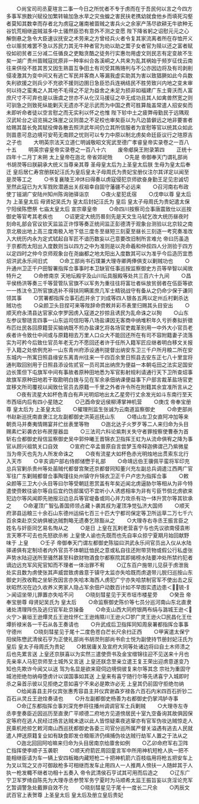 <!-- { "loadSidebar": true } -->
　　○尚宝司司丞夏瑄言二事一今日之所忧者不专于虏而在于吾民何以言之今四方多事军旅数兴赋役加繁转输加急水旱之灾虫蝗之害民扶老携幼就食他乡而填死沟壑者莫知其数幸而存者北为虏寇之屠南被苗贼之害兵火之余家产荡尽欲耕无牛欲种无谷饥荒相继盗贼滋多中土骚然臣恐有意外不测之变愿  陛下降省躬之诏慰元元之心解倒悬之急令大臣速议抚安之术劳来之方曾经兵火者令复其家流离者所在存恤开义仓以赈贫难罢不急以苏民力其无牛种者官为劝以助之鬻子女者官为赎以还之富者赋役如初贫者三分减二任循良之吏黜贪酷之徒务行实惠勿用虚文则民志有定变故不生矣一湖广贵州苗贼寇扰原非一种率纠合各溪峒之人共来为乱其祸始于频岁征伐云南往来供役不胜其苦又因生熟苗互争田土有司受其贿赂判与不公亦因边将及有司剥削侵凌激其为变中间又有逃亡军民并客商人等漏我虚实助其为害以致猖獗如此今兵数失利欲援之则兵少不充欲不援则边圉日急臣恐兵连祸结民不胜劳致兴内地之变未审何以待之蛮夷之人其地不毛得之不足为益舍之未足为损非如福建广东土膏沃而人富庶尺寸不可弃也是以唐虞之世亦不从化汉马援征之卒无成功且其人如禽兽然宽之则可驯急之则致死纵能剿灭无遗亦不足示武而为中国之费可胜算哉盖常遣人招安矣而未即听命者徒以空言慰之而无实利以怀之也惟  陛下轸中土之疲弊毋勤民于远隅观汉武轮台之诏览捐之珠崖之议则苗之不足校也审矣臣以为凡边苗僻远之地非要害者给赐其苗长免其赋役俾各散去照洪武年间仍立其所信服者为宣慰等官以统其众如此则苗患可息边境可安苟无南顾之忧则可以专力中原以制北虏矣命廷臣议行之瑄原吉之子也
　　大明英宗法天立道仁明诚敬昭文宪武至德广孝睿皇帝实录卷之一百八十五
　　明英宗睿皇帝实录卷之一百八十六
　　废帝郕戾王附录第四
　　正统十四年十二月丁未朔  太上皇帝在迤北  帝省郊祀牲
　　○先是  帝御奉天门谓礼部尚书胡濙等曰朕嗣承大统义当尊亲其尊  圣母皇太后为上圣皇太后朕  生母为皇太后奉迁  皇后居仁寿宫册朕妃汪氏为皇后皇太子母周氏为贵妃宝册仪注尔其详定以闻至是濙等工之
　　○书复襄陵王冲炑曰得奏以虏寇侵犯京师欲奋身勤王足见忠诚切至然此寇已为大军戮败潜遁出关叔祖幸自固守藩疆不必远来
　　○召河南右布政使丁镃湖广安陆州知州陈询驰驿诣京
　　○夜火星犯氐宿
　　○戊申以尊  皇太后为  上圣皇太后  母贤妃吴氏为  皇太后封妃汪氏为  皇后  皇太子母周氏为贵妃遣太保宁阳侯陈懋祭  七庙太皇太后  宣宗章皇帝
　　○命四川按察司佥事唐震致仕以巡按御史等官考其老疾也
　　○诏更定大统历晷刻先是天文生马轼乞改大统历昼夜时刻命礼部会官议钦天监监正许惇等奏正统间监正彭德清于观象台测验以北京较之南京北极出地上高三度南极入地下低三度冬至昼短三刻夏至昼长三刻逐一考究奏准改入大统历内永为定式轼起自军匠不谙历数妄以己意要改旧制所言难允  帝曰历虽造于京都而太阳出入度数则当以四方之中为准则是以尧命羲和仲叔四人分测验于四方以定四时之仲今京师观象台在尧幽都之地太阳出入度数其可以为准乎今后造历宜悉炤洪武永乐间旧式
　　○命工部尚书石璞兼大理寺卿两俸俱支以剿贼功也
　　○升通州卫正千户田智署指挥佥事事时本卫缺官任事巡按监察御史方员等举智以闻故特升之
　　○命修南京  天地坛殿宇及山川坛具服殿等处共三百六十九间
　　○昌平侯杨洪等奏三千等营管队官旗不以军务为重往往将富壮者纵放贫弱者在伍臣等欲一一拣汰令卫所官旗选补不得扶同瞒匿庶几军士精锐战守有备从之仍命少保于谦同领其事
　　○赏署都指挥佥事石彪并余丁刘成等四人银各五两以定州丘村剿杀达贼功也
　　○朵颜卫头目捏可来等陛辞命赍敕并彩币表里归赐其头目安出
　　○顺天府永清县达官家众孛罗因虏入寇道之抄掠且诱民为乱命诛之以狥
　　○山东左参议黎琏言四事一山东运司信阳等八场盐课因无客商中纳堆积年久亏折奏拟折徵布匹灶民各回原籍营买输纳既不煎办盐课乞将各场官吏裁革别用一中外大小官员老疾者许令致仕中间或与原籍相去万里人口众大不能回还所在有司不容附籍妻子流落实为可矜今后致仕官员年老无力不愿回还者许于任所入籍军匠应继者明白移文关报于入籍之处依例充补一山东青州府添设通判提督出纳安东卫三千户所月粮二所在安东城内一所寓日照县缘安东离青州往来一千四百余里日照县去安东正七八十里宜将通判取回别用于日照县添设佐贰官一员司其出纳庶为便益一本朝屯田之法实足国安边长策但下屯旗军中间有事故者原种田地悉为军官影射规利请通行天下卫所查炤事故旗军原种田地若干取勘明白拨与见在军余承佃纳课便益事下户部言裁革盐场官吏宜移文所司覆视以闻致仕官员去原籍一千里之外者许令所在附籍其余宜准所言从之
　　○夜有流星大如杯色青白有声光明炤地出太乙星旁行丈余发光如斗东南行至天市西垣内后有四小星随之
　　○己酉命安远侯柳溥掌神机营
　　○庚戊  帝奉宝册尊  皇太后为  上圣皇太后
　　○擢理刑监生张诚为云南道监察御史
　　○命吏部尚书赵新巡抚南直隶江北左副都御史洪英巡抚山东
　　○塔山左卫女直阿冲加等来朝贡马并奏夷情赐宴并纻丝表里等物
　　○迤北达子火罗歹等二人来归命为头目赐素纻彩袭衣钞布房屋器皿
　　○三法司六科论紫荆关失守者罪按察使曹泰为首斩右佥都御史叚信监察御史吴中郭仲曦王晋锦衣卫指挥王虹为从流命俱宥之降为事官从顾兴祖筑关口自效
　　○宣府亡卒孟普原自言尝梦玉帝释迦佛谓己乃紫微星当为帝灭也先为人所发命诛之
　　○夜有流星大如杯色赤光明烛地出贯索东北行入天市
　　○辛亥调户部右侍郎储懋于礼部
　　○命靖远伯王骥佩平蛮将军印充总兵官剿杀贵州等处苖贼代都督宫聚还京都督同知董兴充左副总兵调遣江西两广官军往广东剿贼都督佥事陶瑾往处州镇守升锦衣卫正千户卢忠为指挥佥事
　　○敕朵颜等三卫大小头目等曰尔等受朝廷恩赏盖有年矣近闻北虏逼胁尔等相从为非今特遣使赍敕往谕尔等自后宜约饬部属切不宜听小人诱惑相率为非有亏臣节倘北虏欲来犯边尔等风闻即先驰报沿边总兵等官堤备或同心并力攻杀有功一体升赏尔等其钦承之
　　○命灌顶广智弘善国师领占藏卜袭其叔为灌顶净觉弘济大国师
　　○顺天府漷县运粮三十余石山东德州运绢七百三十匹大宁都司保定等卫所运草二万七千六百余束赴京交纳俱被达贼剽略无遗奏乞除豁从之
　　○大理寺右寺丞王振言臣之姓名与奸臣同乞易名恂从之
　　○是日  上皇在瓦剌老营喜宁与也先议欲南侵袁彬言天寒不可去也先怒欲杀彬  上皇使人谕也先既而也先自率众掠宁夏期月始回献野味于  上皇
　　○壬子  帝御奉天门谓左都御史陈镒曰洪武永乐间官员出入仪从水陆驿递俱有定制顷者内外官员不体朝廷恤民之意或私自往还附带货物或假公行私虚张声势水陆迎送所至骚然甚至科歛财物酒食尔都察院其即揭榜水陆要冲处所禁约犯者谪边远充军风宪官知而不理者一体治罪不宥
　　○辽东百户施带儿见获于虏泄我处实且数为虏使张其声威尝致虏酋意于镇守太监亦失哈既而虏退带儿脱归巡按山东御史刘孜收鞫之坐斩孜因言亦失哈本海西人虏犯广宁亦失哈禁制官军不使出击之反状昭然况在边久收养义男家人隐占军余佃户动数百计如不早图实遗边患＜锍-釒＞闻诏坐带儿罪置亦失哈不问
　　○晓刻彗星见于天市垣市楼星旁
　　○癸丑  帝奉宝册尊  母贤妃吴氏为  皇太后
　　○命监察御史陈价等七员分巡河南山东北直隶诸处清理阵伤及逃归官军赴京操备
　　○命支山西大同府银两布绢与潞城王逊＜火宁＞襄垣王逊燂灵丘王逊烇怀仁王逊烠隰川王逊火□翏广灵王逊火□民昌化王仕墰折禄米各一千石从各王奏请也
　　○升武成后卫指挥同知周泉署都指挥佥事事守德州
　　○晓刻彗星见于尾十二度色苍白芒长尺余扫正西
　　○甲寅遣太保宁阳侯陈懋武清侯石亨为正使礼部尚书胡濙刑部尚书俞士悦为副使持节册封妃汪氏为皇后  皇太子母周氏为贵妃
　　○敕居庸关及宣府大同等处诸边将曰自土木师溃之后也先累言送  上皇还京朕喜以为实然三遣使赍书及金宝缯锦往迎不见送来十月也先亲率人马犯京师至土城外又言送  上皇还朕念至亲立遣王复王荣出迎虏意遂变乃知也先欺诈今闻又以送  驾为名显是欲来窥伺边境倘彼复来尔等其念  宗社为重固守城池拒绝勿纳毋堕虏计以误国事如其送  上皇来有喜宁随行尔等先诱喜宁入城即时杀之枭首示彼以见拒绝之意如喜宁不来必是欺诈必无  上皇其仍前固守拒绝勿纳
　　○给闻喜县主并仪宾张惠秀容县主并仪宾谢森岁禄各六百石内米四百石折钞二百石从灵丘王逊烇奏请也
　　○升左副都御史杨善为右都御史仍掌鸿胪寺事
　　○命辽东都指挥佥事刘深充参将往播州调调官军土兵剿贼
　　○大理寺左寺丞李奎奏臣近因巡历至直隶广平顺德二府地方见道傍居民十室九空备询其故俱因保定等府在逃人民经过扬言达贼未退以此人皆惊疑乘夜逃窜亦有官军伪妆达贼惊走人民乘机抢掠乞敕河南山西巡抚都御史各委三司官分巡所属严督关溢遇有逃去人民就遣人押送原籍复业如有缺食即发仓粮赈济仍缉捕伪妆达贼行劫军人置之于法从之
　　○迤北回回阿哈嘛来归命为头目居南京给廪舍如例
　　○乙卯命府军右卫阵亡指挥使李顺子玉袭职
　　○顺天府箭匠周回童言军中所用神机短枪人执一把不能相继臣请为车一辆上安四板箱内藏短枪二十把神机箭六百枝临用将枪五把安车上为叉以驾之又亦可御敌枪多可相继而发车止用四人一人推两人傍扶一人随衅其于人执一枪发輙不继者功相十五奏入  帝令武清侯石亨试其可用而后造之
　　○辽东广宁卫军罗绮自陈先为大理寺丞参赞军务宁夏时为马顺希太监王振旨妄以贪淫论充军乞暂调警急处戴罪自效不允
　　○晓刻彗星见于尾十一度长二尺余
　　○丙辰文武百官上表贺尊  上圣皇太后  皇太后及册立皇后贵妃
